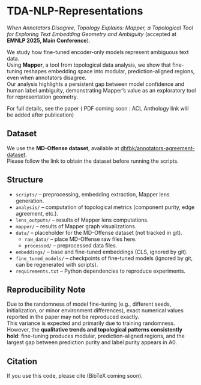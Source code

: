 # TDA-NLP-Representations

*When Annotators Disagree, Topology Explains: Mapper, a Topological Tool for Exploring Text Embedding Geometry and Ambiguity*  (accepted at **EMNLP 2025, Main Conference**).  

We study how fine-tuned encoder-only models represent ambiguous text data.  
Using **Mapper**, a tool from topological data analysis, we show that fine-tuning reshapes embedding space into modular, prediction-aligned regions, even when annotators disagree.  
Our analysis highlights a persistent gap between model confidence and human label ambiguity, demonstrating Mapper’s value as an exploratory tool for representation geometry.

For full details, see the paper ( PDF coming soon : ACL Anthology link will be added after publication)


## Dataset
We use the **MD-Offense dataset**, available at [dhfbk/annotators-agreement-dataset](https://github.com/dhfbk/annotators-agreement-dataset).  
Please follow the link to obtain the dataset before running the scripts.

## Structure
- `scripts/` – preprocessing, embedding extraction, Mapper lens generation.  
- `analysis/` – computation of topological metrics (component purity, edge agreement, etc.).  
- `lens_outputs/` – results of Mapper lens computations.  
- `mapper/` – results of Mapper graph visualizations.  
- `data/` – placeholder for the MD-Offense dataset (not tracked in git).  
  - `raw_data/` – place MD-Offense raw files here.  
  - `processed/` – preprocessed data files.  
- `embeddings/` – base and fine-tuned embeddings (CLS, ignored by git).  
- `fine_tuned_models/` – checkpoints of fine-tuned models (ignored by git, can be regenerated with scripts).  
- `requirements.txt` – Python dependencies to reproduce experiments.  

## Reproducibility Note
Due to the randomness of model fine-tuning (e.g., different seeds, initialization, or minor environment differences), 
exact numerical values reported in the paper may not be reproduced exactly.  
This variance is expected and primarily due to training randomness.
However, the **qualitative trends and topological patterns consistently hold**: fine-tuning produces modular, prediction-aligned regions, and the largest gap between prediction purity and label purity appears in A0.


## Citation
If you use this code, please cite (BibTeX coming soon).

